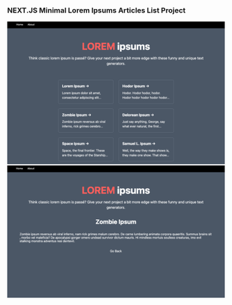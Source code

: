 ### NEXT.JS Minimal Lorem Ipsums Articles List Project

!["nextjs-loremipsums"](https://github.com/johncabang/nextjs-loremipsums/blob/main/docs/nextjs-loremipsums-screenshot01.png?raw=true)
!["nextjs-loremipsums"](https://github.com/johncabang/nextjs-loremipsums/blob/main/docs/nextjs-loremipsums-screenshot02.png?raw=true)
